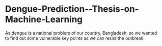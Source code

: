 # Dengue-Prediction--Thesis-on-Machine-Learning
As dengue is a national problem of our country, Bangladesh, so we wanted to find out some vulnerable key points as we can resist the outbreak 
